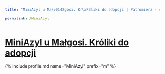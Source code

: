 ```yaml
---
title: "MiniAzyl u Ma\u0142gosi. Kr\xF3liki do adopcji | Patromierz - statystyki Patronite.pl"

permalink: /MiniAzyl
---
```


# [MiniAzyl u Małgosi. Króliki do adopcji](https://patronite.pl/MiniAzyl)

{% include profile.md name="MiniAzyl" prefix="m" %}
